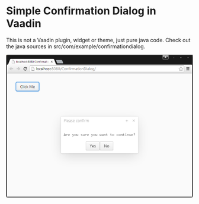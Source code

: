 # Simple Confirmation Dialog in Vaadin

This is not a Vaadin plugin, widget or theme, just pure java code.
Check out the java sources in src/com/example/confirmationdialog.

<img src="confirmDialog.png" />
